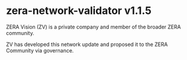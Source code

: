 # zera-network-validator v1.1.5
ZERA Vision (ZV) is a private company and member of the broader ZERA community.

ZV has developed this network update and proposed it to the ZERA Community via governance.
